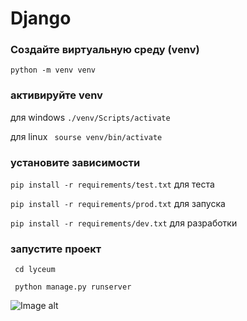 # Django 
### Создайте виртуальную среду (venv) 
   
``` python -m venv venv ```
### активируйте venv
для windows
``` ./venv/Scripts/activate ```

для linux
``` sourse venv/bin/activate```

### установите зависимости 

``` pip install -r requirements/test.txt ``` для теста

``` pip install -r requirements/prod.txt ``` для запуска

``` pip install -r requirements/dev.txt ``` для разработки

### запустите проект 

``` cd lyceum```

``` python manage.py runserver```

![Image alt](https://github.com/ceartas1/django/blob/main/ER.png)
